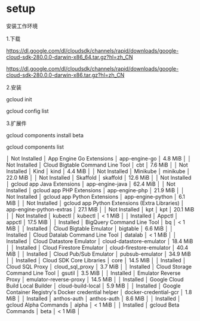 # setup
安装工作环境


1.下载

https://dl.google.com/dl/cloudsdk/channels/rapid/downloads/google-cloud-sdk-280.0.0-darwin-x86_64.tar.gz?hl=zh_CN




https://dl.google.com/dl/cloudsdk/channels/rapid/downloads/google-cloud-sdk-280.0.0-darwin-x86.tar.gz?hl=zh_CN



2.安装

gcloud init

gcloud config list



3.扩展件

gcloud components install beta



gcloud components list


│ Not Installed │ App Engine Go Extensions                             │ app-engine-go            │  4.8 MiB │
│ Not Installed │ Cloud Bigtable Command Line Tool                     │ cbt                      │  7.6 MiB │
│ Not Installed │ Kind                                                 │ kind                     │  4.4 MiB │
│ Not Installed │ Minikube                                             │ minikube                 │ 22.0 MiB │
│ Not Installed │ Skaffold                                             │ skaffold                 │ 12.6 MiB │
│ Not Installed │ gcloud app Java Extensions                           │ app-engine-java          │ 62.4 MiB │
│ Not Installed │ gcloud app PHP Extensions                            │ app-engine-php           │ 21.9 MiB │
│ Not Installed │ gcloud app Python Extensions                         │ app-engine-python        │  6.1 MiB │
│ Not Installed │ gcloud app Python Extensions (Extra Libraries)       │ app-engine-python-extras │ 27.1 MiB │
│ Not Installed │ kpt                                                  │ kpt                      │ 20.1 MiB │
│ Not Installed │ kubectl                                              │ kubectl                  │  < 1 MiB │
│ Installed     │ Appctl                                               │ appctl                   │ 17.5 MiB │
│ Installed     │ BigQuery Command Line Tool                           │ bq                       │  < 1 MiB │
│ Installed     │ Cloud Bigtable Emulator                              │ bigtable                 │  6.6 MiB │
│ Installed     │ Cloud Datalab Command Line Tool                      │ datalab                  │  < 1 MiB │
│ Installed     │ Cloud Datastore Emulator                             │ cloud-datastore-emulator │ 18.4 MiB │
│ Installed     │ Cloud Firestore Emulator                             │ cloud-firestore-emulator │ 40.4 MiB │
│ Installed     │ Cloud Pub/Sub Emulator                               │ pubsub-emulator          │ 34.9 MiB │
│ Installed     │ Cloud SDK Core Libraries                             │ core                     │ 14.5 MiB │
│ Installed     │ Cloud SQL Proxy                                      │ cloud_sql_proxy          │  3.7 MiB │
│ Installed     │ Cloud Storage Command Line Tool                      │ gsutil                   │  3.5 MiB │
│ Installed     │ Emulator Reverse Proxy                               │ emulator-reverse-proxy   │ 14.5 MiB │
│ Installed     │ Google Cloud Build Local Builder                     │ cloud-build-local        │  5.9 MiB │
│ Installed     │ Google Container Registry's Docker credential helper │ docker-credential-gcr    │  1.8 MiB │
│ Installed     │ anthos-auth                                          │ anthos-auth              │  8.6 MiB │
│ Installed     │ gcloud Alpha Commands                                │ alpha                    │  < 1 MiB │
│ Installed     │ gcloud Beta Commands                                 │ beta                     │  < 1 MiB │
